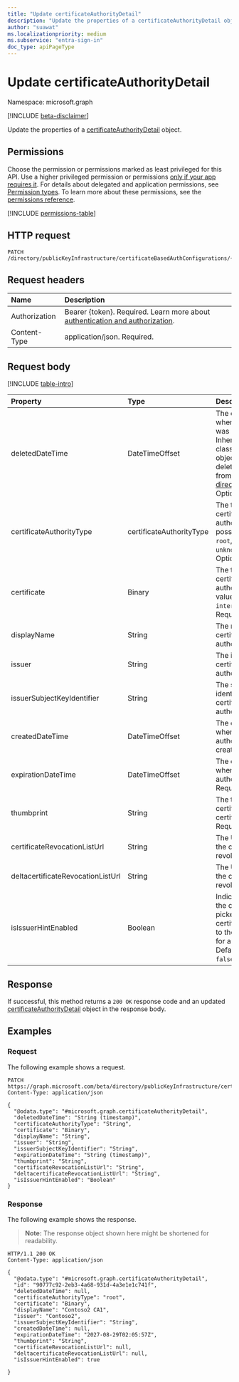```yaml
---
title: "Update certificateAuthorityDetail"
description: "Update the properties of a certificateAuthorityDetail object."
author: "suawat"
ms.localizationpriority: medium
ms.subservice: "entra-sign-in"
doc_type: apiPageType
---
```


# Update certificateAuthorityDetail

Namespace: microsoft.graph

[!INCLUDE [beta-disclaimer](../../includes/beta-disclaimer.md)]

Update the properties of a [certificateAuthorityDetail](../resources/certificateauthoritydetail.md) object.

## Permissions

Choose the permission or permissions marked as least privileged for this API. Use a higher privileged permission or permissions [only if your app requires it](/graph/permissions-overview#best-practices-for-using-microsoft-graph-permissions). For details about delegated and application permissions, see [Permission types](/graph/permissions-overview#permission-types). To learn more about these permissions, see the [permissions reference](/graph/permissions-reference).

<!-- {
  "blockType": "permissions",
  "name": "certificateauthoritydetail-update-permissions"
}
-->
[!INCLUDE [permissions-table](../includes/permissions/certificateauthoritydetail-update-permissions.md)]

## HTTP request

<!-- {
  "blockType": "ignored"
}
-->
``` http
PATCH /directory/publicKeyInfrastructure/certificateBasedAuthConfigurations/{certificateBasedAuthPkiId}/certificateAuthorities/{certificateAuthorityDetailId}
```

## Request headers

|Name|Description|
|:---|:---|
|Authorization|Bearer {token}. Required. Learn more about [authentication and authorization](/graph/auth/auth-concepts).|
|Content-Type|application/json. Required.|

## Request body

[!INCLUDE [table-intro](../../includes/update-property-table-intro.md)]


|Property|Type|Description|
|:---|:---|:---|
|deletedDateTime|DateTimeOffset| The date and time when the object was soft deleted. Inherited from base class and `null` for objects that aren't deleted. Inherited from [directoryObject](../resources/directoryobject.md). Optional.|
|certificateAuthorityType|certificateAuthorityType|The type of certificate authority. The possible values are: `root`, `intermediate`, `unknownFutureValue`. Optional.|
|certificate|Binary|The type of certificate authority. Possible values are: `root`, `intermediate`. Required.|
|displayName|String|The name of the certificate authority. Optional.|
|issuer|String|The issuer of the certificate authority. Optional.|
|issuerSubjectKeyIdentifier|String|The subject key identifier of certificate authority. Optional.|
|createdDateTime|DateTimeOffset|The date and time when the certificate authority was created. Optional.|
|expirationDateTime|DateTimeOffset|The date and time when the certificate authority expires. Required.|
|thumbprint|String|The thumbprint of certificate authority certificate. Required.|
|certificateRevocationListUrl|String|The URL to check if the certificate is revoked. Optional.|
|deltacertificateRevocationListUrl|String|The URL to check if the certificate is revoked. Optional.|
|isIssuerHintEnabled|Boolean|Indicates whether the certificate picker presents the certificate authority to the user to use for authentication. Default value is `false`. Optional.|



## Response

If successful, this method returns a `200 OK` response code and an updated [certificateAuthorityDetail](../resources/certificateauthoritydetail.md) object in the response body.

## Examples

### Request

The following example shows a request.
<!-- {
  "blockType": "request",
  "name": "update_certificateauthoritydetail"
}
-->
``` http
PATCH https://graph.microsoft.com/beta/directory/publicKeyInfrastructure/certificateBasedAuthConfigurations/{certificateBasedAuthPkiId}/certificateAuthorities/{certificateAuthorityDetailId}
Content-Type: application/json

{
  "@odata.type": "#microsoft.graph.certificateAuthorityDetail",
  "deletedDateTime": "String (timestamp)",
  "certificateAuthorityType": "String",
  "certificate": "Binary",
  "displayName": "String",
  "issuer": "String",
  "issuerSubjectKeyIdentifier": "String",
  "expirationDateTime": "String (timestamp)",
  "thumbprint": "String",
  "certificateRevocationListUrl": "String",
  "deltacertificateRevocationListUrl": "String",
  "isIssuerHintEnabled": "Boolean"
}
```


### Response

The following example shows the response.
>**Note:** The response object shown here might be shortened for readability.
<!-- {
  "blockType": "response",
  "truncated": true,
  "@odata.type": "microsoft.graph.certificateAuthorityDetail"
}
-->
``` http
HTTP/1.1 200 OK
Content-Type: application/json

{
  "@odata.type": "#microsoft.graph.certificateAuthorityDetail",
  "id": "90777c92-2eb3-4a68-931d-4a3e1e1c741f",
  "deletedDateTime": null,
  "certificateAuthorityType": "root",
  "certificate": "Binary",
  "displayName": "Contoso2 CA1",
  "issuer": "Contoso2",
  "issuerSubjectKeyIdentifier": "String",
  "createdDateTime": null,
  "expirationDateTime": "2027-08-29T02:05:57Z",
  "thumbprint": "String",
  "certificateRevocationListUrl": null,
  "deltacertificateRevocationListUrl": null,
  "isIssuerHintEnabled": true

}
```

